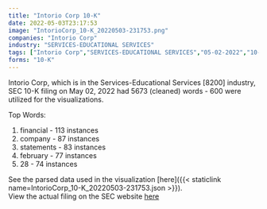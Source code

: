 ```yaml
---
title: "Intorio Corp 10-K"
date: 2022-05-03T23:17:53
image: "IntorioCorp_10-K_20220503-231753.png"
companies: "Intorio Corp"
industry: "SERVICES-EDUCATIONAL SERVICES"
tags: ["Intorio Corp","SERVICES-EDUCATIONAL SERVICES","05-02-2022","10-K"]
forms: "10-K"
---
```

Intorio Corp, which is in the Services-Educational Services [8200] industry, SEC 10-K filing on May 02, 2022 had 5673 (cleaned) words - 600 were utilized for the visualizations.

Top Words:
1. financial - 113 instances
2. company - 87 instances
3. statements - 83 instances
4. february - 77 instances
5. 28 - 74 instances


See the parsed data used in the visualization [here]({{< staticlink name=IntorioCorp_10-K_20220503-231753.json >}}).  
View the actual filing on the SEC website [here](https://www.sec.gov/Archives/edgar/data/1852536/0001683168-22-003081.txt)